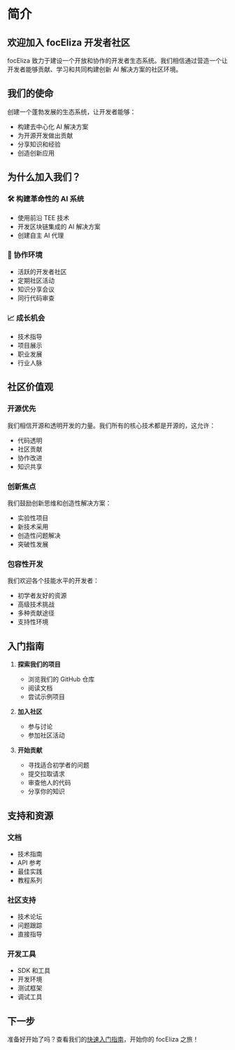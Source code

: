 # 简介

## 欢迎加入 focEliza 开发者社区

focEliza 致力于建设一个开放和协作的开发者生态系统。我们相信通过营造一个让开发者能够贡献、学习和共同构建创新 AI 解决方案的社区环境。

## 我们的使命

创建一个蓬勃发展的生态系统，让开发者能够：
- 构建去中心化 AI 解决方案
- 为开源开发做出贡献
- 分享知识和经验
- 创造创新应用

## 为什么加入我们？

### 🛠️ 构建革命性的 AI 系统
- 使用前沿 TEE 技术
- 开发区块链集成的 AI 解决方案
- 创建自主 AI 代理

### 🤝 协作环境
- 活跃的开发者社区
- 定期社区活动
- 知识分享会议
- 同行代码审查

### 📈 成长机会
- 技术指导
- 项目展示
- 职业发展
- 行业人脉

## 社区价值观

### 开源优先
我们相信开源和透明开发的力量。我们所有的核心技术都是开源的，这允许：
- 代码透明
- 社区贡献
- 协作改进
- 知识共享

### 创新焦点
我们鼓励创新思维和创造性解决方案：
- 实验性项目
- 新技术采用
- 创造性问题解决
- 突破性发展

### 包容性开发
我们欢迎各个技能水平的开发者：
- 初学者友好的资源
- 高级技术挑战
- 多种贡献途径
- 支持性环境

## 入门指南

1. **探索我们的项目**
   - 浏览我们的 GitHub 仓库
   - 阅读文档
   - 尝试示例项目

2. **加入社区**
   - 参与讨论
   - 参加社区活动

3. **开始贡献**
   - 寻找适合初学者的问题
   - 提交拉取请求
   - 审查他人的代码
   - 分享你的知识

## 支持和资源

### 文档
- 技术指南
- API 参考
- 最佳实践
- 教程系列

### 社区支持
- 技术论坛
- 问题跟踪
- 直接指导

### 开发工具
- SDK 和工具
- 开发环境
- 测试框架
- 调试工具

## 下一步

准备好开始了吗？查看我们的[快速入门指南](/zh/dev-community/quick-start)，开始你的 focEliza 之旅！